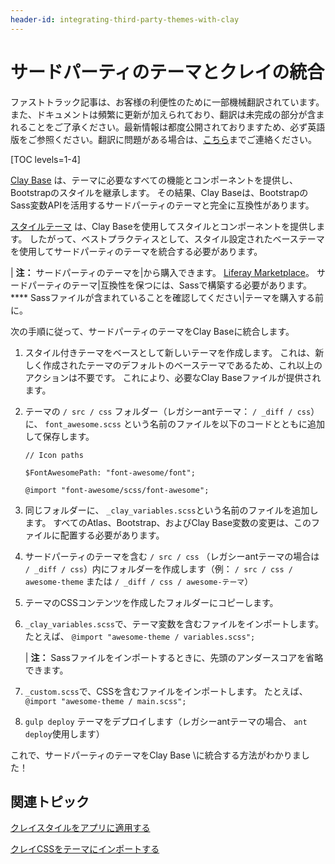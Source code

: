 ```yaml
---
header-id: integrating-third-party-themes-with-clay
---
```


# サードパーティのテーマとクレイの統合

<p class="alert alert-info"><span class="wysiwyg-color-blue120">ファストトラック記事は、お客様の利便性のために一部機械翻訳されています。また、ドキュメントは頻繁に更新が加えられており、翻訳は未完成の部分が含まれることをご了承ください。最新情報は都度公開されておりますため、必ず英語版をご参照ください。翻訳に問題がある場合は、<a href="mailto:support-content-jp@liferay.com">こちら</a>までご連絡ください。</span></p>

[TOC levels=1-4]

[Clay Base](https://github.com/liferay/liferay-portal/tree/7.1.x/modules/apps/frontend-theme/frontend-theme-styled/src/main/resources/META-INF/resources/_styled/css/clay) は、テーマに必要なすべての機能とコンポーネントを提供し、Bootstrapのスタイルを継承します。 その結果、Clay Baseは、BootstrapのSass変数APIを活用するサードパーティのテーマと完全に互換性があります。

[スタイルテーマ](https://github.com/liferay/liferay-portal/tree/7.1.x/modules/apps/frontend-theme/frontend-theme-styled) は、Clay Baseを使用してスタイルとコンポーネントを提供します。 したがって、ベストプラクティスとして、スタイル設定されたベーステーマを使用してサードパーティのテーマを統合する必要があります。

| **注：** サードパーティのテーマを|から購入できます。 [Liferay Marketplace](https://web.liferay.com/marketplace)。 サードパーティのテーマ|互換性を保つには、Sassで構築する必要があります。 **** Sassファイルが含まれていることを確認してください|テーマを購入する前に。

次の手順に従って、サードパーティのテーマをClay Baseに統合します。

1.  スタイル付きテーマをベースとして新しいテーマを作成します。 これは、新しく作成されたテーマのデフォルトのベーステーマであるため、これ以上のアクションは不要です。 これにより、必要なClay Baseファイルが提供されます。

2.  テーマの `/ src / css` フォルダー（レガシーantテーマ： `/ _diff / css`）に、 `font_awesome.scss` という名前のファイルを以下のコードとともに追加して保存します。
   
        // Icon paths
       
        $FontAwesomePath: "font-awesome/font";
       
        @import "font-awesome/scss/font-awesome";

3.  同じフォルダーに、 `_clay_variables.scss`という名前のファイルを追加します。 すべてのAtlas、Bootstrap、およびClay Base変数の変更は、このファイルに配置する必要があります。

4.  サードパーティのテーマを含む `/ src / css` （レガシーantテーマの場合は `/ _diff / css`）内にフォルダーを作成します（例： `/ src / css / awesome-theme` または `/ _diff / css / awesome-テーマ`）

5.  テーマのCSSコンテンツを作成したフォルダーにコピーします。

6.  `_clay_variables.scss`で、テーマ変数を含むファイルをインポートします。 たとえば、 `@import "awesome-theme / variables.scss";`

    | **注：** Sassファイルをインポートするときに、先頭のアンダースコアを省略できます。

7.  `_custom.scss`で、CSSを含むファイルをインポートします。 たとえば、 `@import "awesome-theme / main.scss";`

8.  `gulp deploy` テーマをデプロイします（レガシーantテーマの場合、 `ant deploy`使用します）

これで、サードパーティのテーマをClay Base \に統合する方法がわかりました！

## 関連トピック

[クレイスタイルをアプリに適用する](/docs/7-1/tutorials/-/knowledge_base/t/applying-clay-styles-to-your-app)

[クレイCSSをテーマにインポートする](/docs/7-1/tutorials/-/knowledge_base/t/importing-clay-css-into-a-theme)
